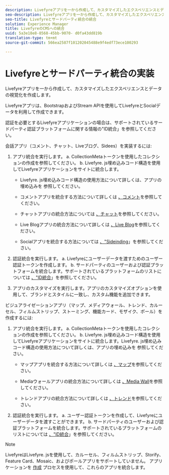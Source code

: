 ```yaml
---
description: Livefyreアプリを一から作成して、カスタマイズしたエクスペリエンスとデータの視覚化を作成します。
seo-description: Livefyreアプリを一から作成して、カスタマイズしたエクスペリエンスとデータの視覚化を作成します。
seo-title: Livefyreとサードパーティ統合の統合
solution: Experience Manager
title: LivefyreのCMSへの統合
uuid: 5a3e18e8-8568-45bb-9070- d0fa43dd819b
translation-type: tm+mt
source-git-commit: 566ea2587f101202045488e9f4edf73ece100293

---
```



# Livefyreとサードパーティ統合の実装

Livefyreアプリを一から作成して、カスタマイズしたエクスペリエンスとデータの視覚化を作成します。

Livefyreアプリは、BootstrapおよびStream APIを使用してLivefyreとSocialデータを利用して作成できます。

認証を必要とするLivefyreアプリケーションの場合は、サポートされているサードパーティ認証プラットフォームに関する情報の"ID統合」を参照してください。

会話アプリ（コメント、チャット、Liveブログ、Sidees）を実装するには:

1. アプリ統合を実行します。
a. CollectionMetaトークンを使用したコレクションの作成を参照してください。
b. Livefyre. js埋め込みコード構造を使用してLivefyreアプリケーションをサイトに統合します。

   * Livefyre. js埋め込みコード構造の使用方法について詳しくは、アプリの埋め込みを [](/help/implementation/c-getting-started/c-implementation-process/c-using-livefyre.js-to-create-customize-and-use-apps-on-your-site.md)参照してください。

   * コメントアプリを統合する方法について詳しくは [、コメント](/help/using/c-about-apps/c-comments/c-comments.md)を参照してください。

   * チャットアプリの統合方法については [、チャット](/help/using/c-about-apps/c-chat-app/c-chat-app.md)を参照してください。

   * Live Blogアプリの統合方法について詳しくは [、Live Blog](/help/using/c-about-apps/c-liveblog-app/c-liveblog-app.md)を参照してください。

   * Socialアプリを統合する方法については [、"Sideinding](/help/using/c-about-apps/c-sidenotes-app/c-sidenotes-app.md)」を参照してください。

1. 認証統合を実行します。
a. Livefyreにユーザーデータを渡すためのユーザー認証トークンを作成します。
b. サードパーティのユーザーおよび認証プラットフォームを統合します。サポートされているプラットフォームのリストについては [、"ID統合](/help/implementation/t-about-identity-integration/t-about-identity-integration.md)」を参照してください。

1. アプリのカスタマイズを実行します。アプリのカスタマイズオプションを使用して、ブランドとスタイルに一致し、カスタム機能を追加できます。

ビジュアライゼーションアプリ（マップ、メディアウォール、トレンド、カルーセル、フィルムストリップ、ストーミング、機能カード、モザイク、ポール）を作成するには:

1. アプリ統合を実行します。
a. CollectionMetaトークンを使用したコレクションの作成を参照してください。
b. Livefyre. js埋め込みコード構造を使用してLivefyreアプリケーションをサイトに統合します。Livefyre. js埋め込みコード構造の使用方法について詳しくは、アプリの埋め込みを [](/help/implementation/c-getting-started/c-implementation-process/c-using-livefyre.js-to-create-customize-and-use-apps-on-your-site.md)参照してください。

   * マップアプリを統合する方法について詳しくは [、マップ](/help/using/c-about-apps/c-map-app/c-map-app.md)を参照してください。

   * Mediaウォールアプリの統合方法について詳しくは [、Media Wall](/help/using/c-about-apps/c-media-wall-app/c-media-wall-app.md)を参照してください。

   * トレンドアプリの統合方法について詳しくは [、トレンド](/help/using/c-about-apps/c-trending-app/c-trending-app.md)を参照してください。

1. 認証統合を実行します。
a. ユーザー認証トークンを作成して、Livefyreにユーザーデータを渡すことができます。
b. サードパーティのユーザーおよび認証プラットフォームを統合します。サポートされているプラットフォームのリストについては [、"ID統合](/help/implementation/t-about-identity-integration/t-about-identity-integration.md)」を参照してください。

>[!NOTE]
>
>LivefyreはLivefyre. jsを使用して、カルーセル、フィルムストリップ、Storify、Feature Card、Mosaic、およびポールアプリをサポートしていません。
アプリケーションを [作成](/help/using/c-about-apps/c-create-an-app.md) プロセスを使用して、これらのアプリを統合します。